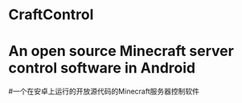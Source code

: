 # CraftControl
# An open source Minecraft server control software in Android
#一个在安卓上运行的开放源代码的Minecraft服务器控制软件
